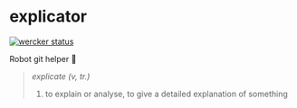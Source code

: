 # explicator

[![wercker status](https://app.wercker.com/status/e2a1fa4b0b9c726607f082e62a1ae566/s/master "wercker status")](https://app.wercker.com/project/byKey/e2a1fa4b0b9c726607f082e62a1ae566)

Robot git helper 🤖

> _explicate (v, tr.)_
> 
> 1. to explain or analyse, to give a detailed explanation of something
